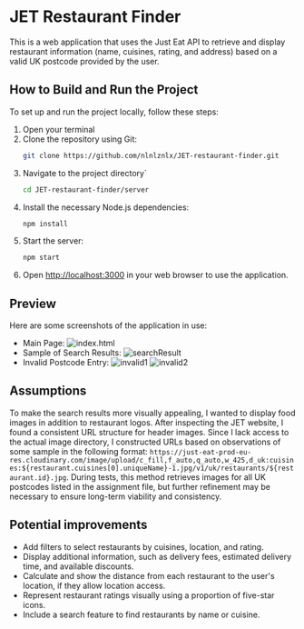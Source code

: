 # JET Restaurant Finder

This is a web application that uses the Just Eat API to retrieve and display restaurant information (name, cuisines, rating, and address) based on a valid UK postcode provided by the user.

## How to Build and Run the Project

To set up and run the project locally, follow these steps:

1. Open your terminal
2. Clone the repository using Git:
   ```bash
   git clone https://github.com/nlnlznlx/JET-restaurant-finder.git
    ```
3. Navigate to the project directory`
   ```bash
   cd JET-restaurant-finder/server
   ```
4. Install the necessary Node.js dependencies: 
   ```bash
   npm install
   ```
5. Start the server:
   ```bash
   npm start
   ```
5. Open [http://localhost:3000](http://localhost:3000) in your web browser to use the application.

## Preview
Here are some screenshots of the application in use:
- Main Page:
![index.html](https://github.com/nlnlznlx/JET-restaurant-finder/assets/127485018/479eb1c5-d5e3-4bc3-8abc-57442ce7061f)
- Sample of Search Results:
![searchResult](https://github.com/nlnlznlx/JET-restaurant-finder/assets/127485018/ce3311c9-0e4e-41a3-9405-743e1d8a5785)
- Invalid Postcode Entry:
![invalid1](https://github.com/nlnlznlx/JET-restaurant-finder/assets/127485018/a6fc03c5-e5db-4f65-b94c-e89c41c55942)
![invalid2](https://github.com/nlnlznlx/JET-restaurant-finder/assets/127485018/72acda98-1212-447e-a39a-f5ff168e73c5)

## Assumptions
To make the search results more visually appealing, I wanted to display food images in addition to restaurant logos. After inspecting the JET website, I found a consistent URL structure for header images. Since I lack access to the actual image directory, I constructed URLs based on observations of some sample in the following format: `https://just-eat-prod-eu-res.cloudinary.com/image/upload/c_fill,f_auto,q_auto,w_425,d_uk:cuisines:${restaurant.cuisines[0].uniqueName}-1.jpg/v1/uk/restaurants/${restaurant.id}.jpg`. 
During tests, this method retrieves images for all UK postcodes listed in the assignment file, but further refinement may be necessary to ensure long-term viability and consistency.

## Potential improvements
- Add filters to select restaurants by cuisines, location, and rating.
- Display additional information, such as delivery fees, estimated delivery time, and available discounts.
- Calculate and show the distance from each restaurant to the user's location, if they allow location access.
- Represent restaurant ratings visually using a proportion of five-star icons.
- Include a search feature to find restaurants by name or cuisine.  
